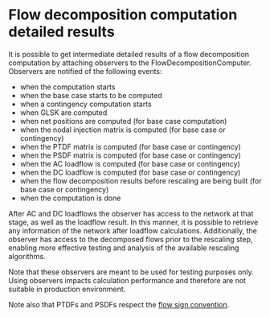 # Flow decomposition computation detailed results

It is possible to get intermediate detailed results of a flow decomposition computation by attaching observers to the FlowDecompositionComputer.
Observers are notified of the following events:
* when the computation starts
* when the base case starts to be computed
* when a contingency computation starts
* when GLSK are computed
* when net positions are computed (for base case computation)
* when the nodal injection matrix is computed (for base case or contingency)
* when the PTDF matrix is computed (for base case or contingency)
* when the PSDF matrix is computed (for base case or contingency)
* when the AC loadflow is computed (for base case or contingency)
* when the DC loadflow is computed (for base case or contingency)
* when the flow decomposition results before rescaling are being built (for base case or contingency)
* when the computation is done

After AC and DC loadflows the observer has access to the network at that stage, as well as the loadflow result.
In this manner, it is possible to retrieve any information of the network after loadflow 
calculations. Additionally, the observer has access to the decomposed flows prior to the 
rescaling step, enabling more effective testing and analysis of the available rescaling algorithms.

Note that these observers are meant to be used for testing purposes only.
Using observers impacts calculation performance and therefore are not suitable in production environment.

Note also that PTDFs and PSDFs respect the [flow sign convention](../flow_decomposition/flow-decomposition-outputs.md#flow-sign-conventions).
